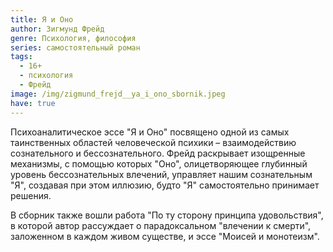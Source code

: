```yaml
---
title: Я и Оно
author: Зигмунд Фрейд
genre: Психология, философия
series: самостоятельный роман
tags:
  - 16+
  - психология
  - Фрейд
image: /img/zigmund_frejd__ya_i_ono_sbornik.jpeg
have: true
---
```

Психоаналитическое эссе "Я и Оно" посвящено одной из самых таинственных областей человеческой психики – взаимодействию сознательного и бессознательного. Фрейд раскрывает изощренные механизмы, с помощью которых "Оно", олицетворяющее глубинный уровень бессознательных влечений, управляет нашим сознательным "Я", создавая при этом иллюзию, будто "Я" самостоятельно принимает решения.

В сборник также вошли работа "По ту сторону принципа удовольствия", в которой автор рассуждает о парадоксальном "влечении к смерти", заложенном в каждом живом существе, и эссе "Моисей и монотеизм".